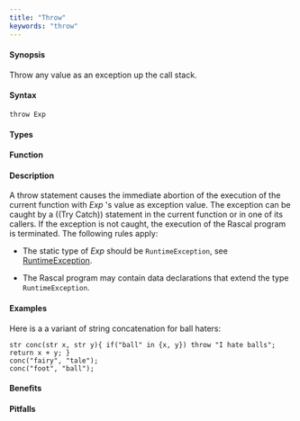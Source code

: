 ```yaml
---
title: "Throw"
keywords: "throw"
---
```


#### Synopsis

Throw any value as an exception up the call stack.

#### Syntax

`throw Exp`

#### Types

#### Function

#### Description

A throw statement causes the immediate abortion of the execution of the current function with _Exp_ \'s value as exception value.
The exception can be caught by a ((Try Catch)) statement in the current function or in one of its callers.
If the exception is not caught, the execution of the Rascal program is terminated. The following rules apply:

*  The static type of _Exp_ should be `RuntimeException`, see [RuntimeException]((Library:Exception-RuntimeException)).

*  The Rascal program may contain data declarations that extend the type `RuntimeException`.

#### Examples

Here is a a variant of string concatenation for ball haters:
```rascal-shell,error
str conc(str x, str y){ if("ball" in {x, y}) throw "I hate balls"; return x + y; }
conc("fairy", "tale");
conc("foot", "ball");
```


#### Benefits

#### Pitfalls

